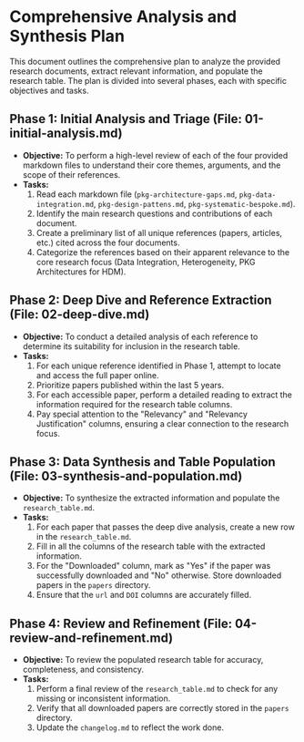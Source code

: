 # Comprehensive Analysis and Synthesis Plan

This document outlines the comprehensive plan to analyze the provided research documents, extract relevant information, and populate the research table. The plan is divided into several phases, each with specific objectives and tasks.

## Phase 1: Initial Analysis and Triage (File: 01-initial-analysis.md)

- **Objective:** To perform a high-level review of each of the four provided markdown files to understand their core themes, arguments, and the scope of their references.
- **Tasks:**
    1.  Read each markdown file (`pkg-architecture-gaps.md`, `pkg-data-integration.md`, `pkg-design-pattens.md`, `pkg-systematic-bespoke.md`).
    2.  Identify the main research questions and contributions of each document.
    3.  Create a preliminary list of all unique references (papers, articles, etc.) cited across the four documents.
    4.  Categorize the references based on their apparent relevance to the core research focus (Data Integration, Heterogeneity, PKG Architectures for HDM).

## Phase 2: Deep Dive and Reference Extraction (File: 02-deep-dive.md)

- **Objective:** To conduct a detailed analysis of each reference to determine its suitability for inclusion in the research table.
- **Tasks:**
    1.  For each unique reference identified in Phase 1, attempt to locate and access the full paper online.
    2.  Prioritize papers published within the last 5 years.
    3.  For each accessible paper, perform a detailed reading to extract the information required for the research table columns.
    4.  Pay special attention to the "Relevancy" and "Relevancy Justification" columns, ensuring a clear connection to the research focus.

## Phase 3: Data Synthesis and Table Population (File: 03-synthesis-and-population.md)

- **Objective:** To synthesize the extracted information and populate the `research_table.md`.
- **Tasks:**
    1.  For each paper that passes the deep dive analysis, create a new row in the `research_table.md`.
    2.  Fill in all the columns of the research table with the extracted information.
    3.  For the "Downloaded" column, mark as "Yes" if the paper was successfully downloaded and "No" otherwise. Store downloaded papers in the `papers` directory.
    4.  Ensure that the `url` and `DOI` columns are accurately filled.

## Phase 4: Review and Refinement (File: 04-review-and-refinement.md)

- **Objective:** To review the populated research table for accuracy, completeness, and consistency.
- **Tasks:**
    1.  Perform a final review of the `research_table.md` to check for any missing or inconsistent information.
    2.  Verify that all downloaded papers are correctly stored in the `papers` directory.
    3.  Update the `changelog.md` to reflect the work done.
